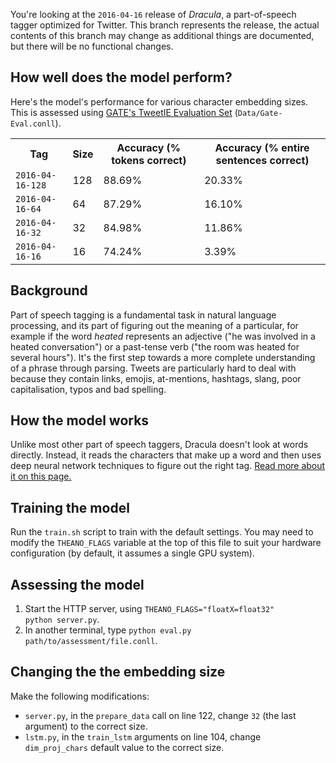 You're looking at the <code>2016-04-16</code> release of *Dracula*, a part-of-speech tagger optimized for Twitter. This branch represents the release, the actual contents of this branch may change as additional things are documented, but there will be no functional changes.

## How well does the model perform?
Here's the model's performance for various character embedding sizes. This is assessed using [GATE's TweetIE Evaluation Set](https://gate.ac.uk/wiki/twitie.html) (<code>Data/Gate-Eval.conll</code>).
<table>
<tr><th>Tag</th><th>Size</th><th>Accuracy (% tokens correct)</th><th>Accuracy (% entire sentences correct)</th></tr>
<tr><td><code>2016-04-16-128</code><td>128</td><td>88.69%</td><td>20.33%</td></tr>
<tr><td><code>2016-04-16-64</code><td>64</td><td>87.29%</td><td>16.10%</td></tr>
<tr><td><code>2016-04-16-32</code><td>32</td><td>84.98%</td><td>11.86%</td></tr>
<tr><td><code>2016-04-16-16</code><td>16</td><td>74.24%</td><td>3.39%</td></tr>
</table>

## Background

Part of speech tagging is a fundamental task in natural language processing, and its part of figuring out the meaning of a particular, for example if the word *heated* represents an adjective ("he was involved in a heated conversation") or a past-tense verb ("the room was heated for several hours"). It's the first step towards a more complete understanding of a phrase through parsing. Tweets are particularly hard to deal with because they contain links, emojis, at-mentions, hashtags, slang, poor capitalisation, typos and bad spelling. 

## How the model works
Unlike most other part of speech taggers, Dracula doesn't look at words directly. Instead, it reads the characters that make up a word and then uses deep neural network techniques to figure out the right tag. [Read more about it on this page.](http://dracula.sentimentron.co.uk/how.html)

## Training the model
Run the <code>train.sh</code> script to train with the default settings. You may need to modify the <code>THEANO_FLAGS</code> variable at the top of this file to suit your hardware configuration (by default, it assumes a single GPU system).

## Assessing the model
1. Start the HTTP server, using <code>THEANO_FLAGS="floatX=float32" python server.py</code>.
2. In another terminal, type <code>python eval.py path/to/assessment/file.conll</code>.

## Changing the the embedding size
Make the following modifications:
* <code>server.py</code>, in the <code>prepare_data</code> call on line 122, change <code>32</code> (the last argument) to the correct size.
* <code>lstm.py</code>, in the <code>train_lstm</code> arguments on line 104, change <code>dim_proj_chars</code> default value to the correct size.
